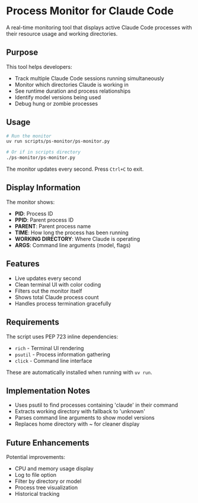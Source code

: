 # Process Monitor for Claude Code

A real-time monitoring tool that displays active Claude Code processes with their resource usage and working directories.

## Purpose

This tool helps developers:
- Track multiple Claude Code sessions running simultaneously
- Monitor which directories Claude is working in
- See runtime duration and process relationships
- Identify model versions being used
- Debug hung or zombie processes

## Usage

```bash
# Run the monitor
uv run scripts/ps-monitor/ps-monitor.py

# Or if in scripts directory
./ps-monitor/ps-monitor.py
```

The monitor updates every second. Press `Ctrl+C` to exit.

## Display Information

The monitor shows:
- **PID**: Process ID
- **PPID**: Parent process ID  
- **PARENT**: Parent process name
- **TIME**: How long the process has been running
- **WORKING DIRECTORY**: Where Claude is operating
- **ARGS**: Command line arguments (model, flags)

## Features

- Live updates every second
- Clean terminal UI with color coding
- Filters out the monitor itself
- Shows total Claude process count
- Handles process termination gracefully

## Requirements

The script uses PEP 723 inline dependencies:
- `rich` - Terminal UI rendering
- `psutil` - Process information gathering
- `click` - Command line interface

These are automatically installed when running with `uv run`.

## Implementation Notes

- Uses psutil to find processes containing 'claude' in their command
- Extracts working directory with fallback to 'unknown'
- Parses command line arguments to show model versions
- Replaces home directory with ~ for cleaner display

## Future Enhancements

Potential improvements:
- CPU and memory usage display
- Log to file option
- Filter by directory or model
- Process tree visualization
- Historical tracking